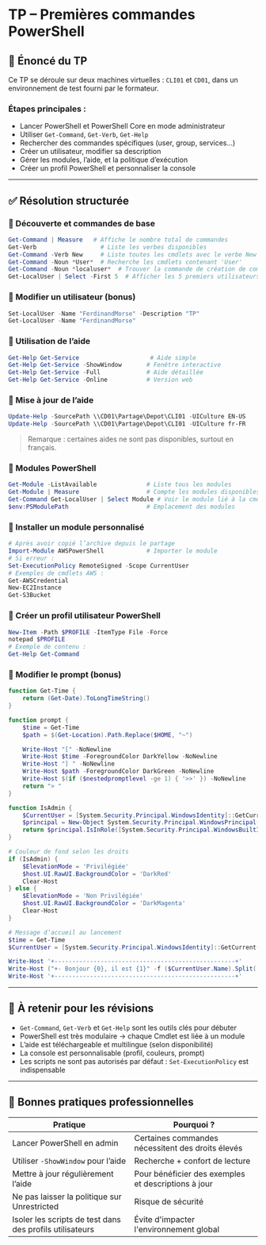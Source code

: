 # TP – Premières commandes PowerShell

## 📄 Énoncé du TP

Ce TP se déroule sur deux machines virtuelles : `CLI01` et `CD01`, dans un environnement de test fourni par le formateur.

### Étapes principales :

- Lancer PowerShell et PowerShell Core en mode administrateur
- Utiliser `Get-Command`, `Get-Verb`, `Get-Help`
- Rechercher des commandes spécifiques (user, group, services...)
- Créer un utilisateur, modifier sa description
- Gérer les modules, l’aide, et la politique d’exécution
- Créer un profil PowerShell et personnaliser la console

---

## ✅ Résolution structurée

### 🔹 Découverte et commandes de base

```powershell
Get-Command | Measure   # Affiche le nombre total de commandes
Get-Verb                  # Liste les verbes disponibles
Get-Command -Verb New     # Liste toutes les cmdlets avec le verbe New
Get-Command -Noun *User*  # Recherche les cmdlets contenant 'User'
Get-Command -Noun *localuser*  # Trouver la commande de création de compte
Get-LocalUser | Select -First 5  # Afficher les 5 premiers utilisateurs
```

### 🔹 Modifier un utilisateur (bonus)

```powershell
Set-LocalUser -Name "FerdinandMorse" -Description "TP"
Get-LocalUser -Name "FerdinandMorse"
```

### 🔹 Utilisation de l’aide

```powershell
Get-Help Get-Service                    # Aide simple
Get-Help Get-Service -ShowWindow       # Fenêtre interactive
Get-Help Get-Service -Full             # Aide détaillée
Get-Help Get-Service -Online           # Version web
```

### 🔹 Mise à jour de l’aide

```powershell
Update-Help -SourcePath \\CD01\Partage\Depot\CLI01 -UICulture EN-US
Update-Help -SourcePath \\CD01\Partage\Depot\CLI01 -UICulture fr-FR
```

> Remarque : certaines aides ne sont pas disponibles, surtout en français.

### 🔹 Modules PowerShell

```powershell
Get-Module -ListAvailable              # Liste tous les modules
Get-Module | Measure                   # Compte les modules disponibles
Get-Command Get-LocalUser | Select Module # Voir le module lié à la cmdlet
$env:PSModulePath                      # Emplacement des modules
```

### 🔹 Installer un module personnalisé

```powershell
# Après avoir copié l’archive depuis le partage
Import-Module AWSPowerShell            # Importer le module
# Si erreur :
Set-ExecutionPolicy RemoteSigned -Scope CurrentUser
# Exemples de cmdlets AWS :
Get-AWSCredential
New-EC2Instance
Get-S3Bucket
```

### 🔹 Créer un profil utilisateur PowerShell

```powershell
New-Item -Path $PROFILE -ItemType File -Force
notepad $PROFILE
# Exemple de contenu :
Get-Help Get-Command
```

### 🔹 Modifier le prompt (bonus)

```powershell
function Get-Time {
    return (Get-Date).ToLongTimeString()
}

function prompt {
    $time = Get-Time
    $path = $(Get-Location).Path.Replace($HOME, "~")

    Write-Host "[" -NoNewline
    Write-Host $time -ForegroundColor DarkYellow -NoNewline
    Write-Host "] " -NoNewline
    Write-Host $path -ForegroundColor DarkGreen -NoNewline
    Write-Host $(if ($nestedpromptlevel -ge 1) { '>>' }) -NoNewline
    return "> "
}

function IsAdmin {
    $CurrentUser = [System.Security.Principal.WindowsIdentity]::GetCurrent()
    $principal = New-Object System.Security.Principal.WindowsPrincipal($CurrentUser)
    return $principal.IsInRole([System.Security.Principal.WindowsBuiltInRole]::Administrator)
}

# Couleur de fond selon les droits
if (IsAdmin) {
    $ElevationMode = 'Privilégiée'
    $host.UI.RawUI.BackgroundColor = 'DarkRed'
    Clear-Host
} else {
    $ElevationMode = 'Non Privilégiée'
    $host.UI.RawUI.BackgroundColor = 'DarkMagenta'
    Clear-Host
}

# Message d’accueil au lancement
$time = Get-Time
$CurrentUser = [System.Security.Principal.WindowsIdentity]::GetCurrent()

Write-Host '+---------------------------------------------------+'
Write-Host ("+- Bonjour {0}, il est {1}" -f ($CurrentUser.Name).Split('\')[1], $time)
Write-Host '+---------------------------------------------------+'
```

---

## 🧠 À retenir pour les révisions

- `Get-Command`, `Get-Verb` et `Get-Help` sont les outils clés pour débuter
- PowerShell est très modulaire → chaque Cmdlet est liée à un module
- L’aide est téléchargeable et multilingue (selon disponibilité)
- La console est personnalisable (profil, couleurs, prompt)
- Les scripts ne sont pas autorisés par défaut : `Set-ExecutionPolicy` est indispensable

---

## 📌 Bonnes pratiques professionnelles

|Pratique|Pourquoi ?|
|---|---|
|Lancer PowerShell en admin|Certaines commandes nécessitent des droits élevés|
|Utiliser `-ShowWindow` pour l’aide|Recherche + confort de lecture|
|Mettre à jour régulièrement l’aide|Pour bénéficier des exemples et descriptions à jour|
|Ne pas laisser la politique sur Unrestricted|Risque de sécurité|
|Isoler les scripts de test dans des profils utilisateurs|Évite d'impacter l'environnement global|
